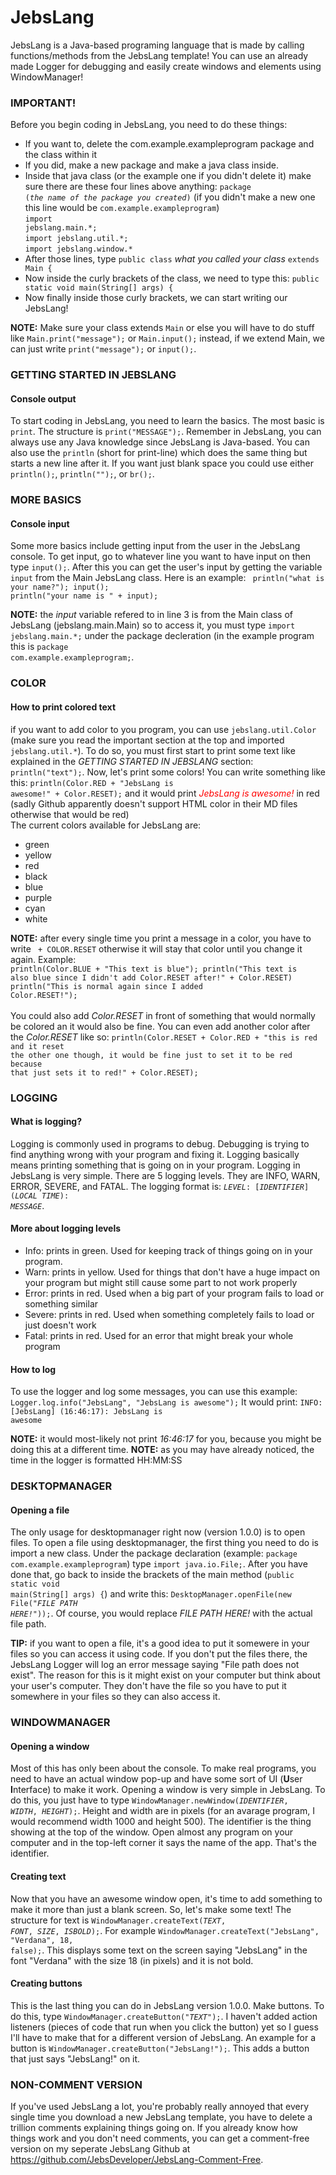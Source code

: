 # JebsLang
JebsLang is a Java-based programing language that is made by calling functions/methods from the JebsLang template! You can use an already made Logger for debugging and easily create windows and elements using WindowManager!

### IMPORTANT!
Before you begin coding in JebsLang, you need to do these things:
- If you want to, delete the com.example.exampleprogram package and the class within it
- If you did, make a new package and make a java class inside.
- Inside that java class (or the example one if you didn't delete it) make sure there are these four lines above anything:
    <code>package (_the name of the package you created_)</code> (if you didn't make a new one this line would be <code>com.example.exampleprogram</code>)<br>
    <code>import jebslang.main.\*;</code><br>
    <code>import jebslang.util.\*;</code><br>
    <code>import jebslang.window.\*</code>
- After those lines, type <code>public class</code> _what you called your class_ <code>extends Main {</code>
- Now inside the curly brackets of the class, we need to type this: <code>public static void main(String[] args) {</code>
- Now finally inside those curly brackets, we can start writing our JebsLang!

**NOTE:** Make sure your class extends <code>Main</code> or else you will have to do stuff like <code>Main.print("message");</code> or <code>Main.input();</code> instead, if we extend Main, we can just write <code>print("message");</code> or <code>input();</code>.<br>

### GETTING STARTED IN JEBSLANG
#### Console output
To start coding in JebsLang, you need to learn the basics. The most basic is <code>print</code>. The structure is <code>print("MESSAGE");</code>. Remember in JebsLang, you can always use any Java knowledge since JebsLang is Java-based. You can also use the <code>println</code> (short for print-line) which does the same thing but starts a new line after it. If you want just blank space you could use either <code>println();</code>, <code>println("");</code>, or <code>br();</code>.

### MORE BASICS
#### Console input
Some more basics include getting input from the user in the JebsLang console. To get input, go to whatever line you want to have input on then type <code>input();</code>. After this you can get the user's input by getting the variable <code>input</code> from the Main JebsLang class. Here is an example:
<code>
println("what is your name?");
input();
println("your name is " + input);
</code>

**NOTE:** the _input_ variable refered to in line 3 is from the Main class of JebsLang (jebslang.main.Main) so to access it, you must type <code>import jebslang.main.*;</code> under the package decleration (in the example program this is <code>package com.example.exampleprogram;</code>.

### COLOR
#### How to print colored text
if you want to add color to you program, you can use <code>jebslang.util.Color</code> (make sure you read the important section at the top and imported <code>jebslang.util.\*</code>). To do so, you must first start to print some text like explained in the _GETTING STARTED IN JEBSLANG_ section: <code>println("text");</code>. Now, let's print some colors! You can write something like this: <code>println(Color.RED + "JebsLang is awesome!" + Color.RESET);</code> and it would print <span style="color:red"><em>JebsLang is awesome!</em></span> in red (sadly Github apparently doesn't support HTML color in their MD files otherwise that would be red)<br>
The current colors available for JebsLang are:

- green
- yellow
- red
- black
- blue
- purple
- cyan
- white

**NOTE:** after every single time you print a message in a color, you have to write <code> + COLOR.RESET</code> otherwise it will stay that color until you change it again. Example:<br>
<code>println(Color.BLUE + "This text is blue");
println("This text is also blue since I didn't add Color.RESET after!" + Color.RESET)
println("This is normal again since I added Color.RESET!");</code><br><br>
You could also add _Color.RESET_ in front of something that would normally be colored an it would also be fine. You can even add another color after the _Color.RESET_ like so: <code>println(Color.RESET + Color.RED + "this is red and it reset the other one though, it would be fine just to set it to be red because that just sets it to red!" + Color.RESET);</code>

### LOGGING
#### What is logging?
Logging is commonly used in programs to debug. Debugging is trying to find anything wrong with your program and fixing it. Logging basically means printing something that is going on in your program. Logging in JebsLang is very simple. There are 5 logging levels. They are INFO, WARN, ERROR, SEVERE, and FATAL. The logging format is: <code>_LEVEL_: [_IDENTIFIER_] (_LOCAL TIME_): _MESSAGE_</code>.<br>
#### More about logging levels
- Info: prints in green. Used for keeping track of things going on in your program.
- Warn: prints in yellow. Used for things that don't have a huge impact on your program but might still cause some part to not work properly
- Error: prints in red. Used when a big part of your program fails to load or something similar
- Severe: prints in red. Used when something completely fails to load or just doesn't work
- Fatal: prints in red. Used for an error that might break your whole program

#### How to log
To use the logger and log some messages, you can use this example:
<code>Logger.log.info("JebsLang", "JebsLang is awesome");</code>
It would print:
<code>INFO: [JebsLang] (16:46:17): JebsLang is awesome</code>

**NOTE:** it would most-likely not print _16:46:17_ for you, because you might be doing this at a different time.
**NOTE:** as you may have already noticed, the time in the logger is formatted HH:MM:SS

### DESKTOPMANAGER
#### Opening a file
The only usage for desktopmanager right now (version 1.0.0) is to open files. To open a file using desktopmanager, the first thing you need to do is import a new class. Under the package declaration (example: <code>package com.example.exampleprogram</code>) type <code>import java.io.File;</code>. After you have done that, go back to inside the brackets of the main method (<code>public static void main(String[] args) {</code>) and write this: <code>DesktopManager.openFile(new File("_FILE PATH HERE!_"));</code>. Of course, you would replace _FILE PATH HERE!_ with the actual file path.

**TIP:** if you want to open a file, it's a good idea to put it somewere in your files so you can access it using code. If you don't put the files there, the JebsLang Logger will log an error message saying "File path does not exist". The reason for this is it might exist on your computer but think about your user's computer. They don't have the file so you have to put it somewhere in your files so they can also access it.

### WINDOWMANAGER
#### Opening a window
Most of this has only been about the console. To make real programs, you need to have an actual window pop-up and have some sort of UI (**U**ser **I**nterface) to make it work. Opening a window is very simple in JebsLang. To do this, you just have to type <code>WindowManager.newWindow(_IDENTIFIER_, _WIDTH_, _HEIGHT_);</code>. Height and width are in pixels (for an avarage program, I would recommend width 1000 and height 500). The identifier is the thing showing at the top of the window. Open almost any program on your computer and in the top-left corner it says the name of the app. That's the identifier.

#### Creating text
Now that you have an awesome window open, it's time to add something to make it more than just a blank screen. So, let's make some text! The structure for text is <code>WindowManager.createText(_TEXT_, _FONT_, _SIZE_, _ISBOLD_);</code>. For example <code>WindowManager.createText("JebsLang", "Verdana", 18, false);</code>. This displays some text on the screen saying "JebsLang" in the font "Verdana" with the size 18 (in pixels) and it is not bold.

#### Creating buttons
This is the last thing you can do in JebsLang version 1.0.0. Make buttons. To do this, type <code>WindowManager.createButton("_TEXT_");</code>. I haven't added action listeners (pieces of code that run when you click the button) yet so I guess I'll have to make that for a different version of JebsLang. An example for a button is <code>WindowManager.createButton("JebsLang!");</code>. This adds a button that just says "JebsLang!" on it.

### NON-COMMENT VERSION
If you've used JebsLang a lot, you're probably really annoyed that every single time you download a new JebsLang template, you have to delete a trillion comments explaining things going on. If you already know how things work and you don't need comments, you can get a comment-free version on my seperate JebsLang Github at https://github.com/JebsDeveloper/JebsLang-Comment-Free.
